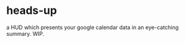 heads-up
========

a HUD which presents your google calendar data in an eye-catching summary.  WIP.
